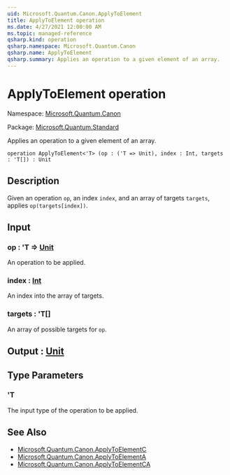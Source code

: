 ```yaml
---
uid: Microsoft.Quantum.Canon.ApplyToElement
title: ApplyToElement operation
ms.date: 4/27/2021 12:00:00 AM
ms.topic: managed-reference
qsharp.kind: operation
qsharp.namespace: Microsoft.Quantum.Canon
qsharp.name: ApplyToElement
qsharp.summary: Applies an operation to a given element of an array.
---
```


# ApplyToElement operation

Namespace: [Microsoft.Quantum.Canon](xref:Microsoft.Quantum.Canon)

Package: [Microsoft.Quantum.Standard](https://nuget.org/packages/Microsoft.Quantum.Standard)


Applies an operation to a given element of an array.

```qsharp
operation ApplyToElement<'T> (op : ('T => Unit), index : Int, targets : 'T[]) : Unit
```


## Description

Given an operation `op`, an index `index`, and an array of targets `targets`,applies `op(targets[index])`.

## Input

### op : 'T => [Unit](xref:microsoft.quantum.qsharp.valueliterals#unit-literal) 

An operation to be applied.


### index : [Int](xref:microsoft.quantum.qsharp.valueliterals#int-literals)

An index into the array of targets.


### targets : 'T[]

An array of possible targets for `op`.



## Output : [Unit](xref:microsoft.quantum.qsharp.valueliterals#unit-literal)



## Type Parameters

### 'T

The input type of the operation to be applied.

## See Also

- [Microsoft.Quantum.Canon.ApplyToElementC](xref:Microsoft.Quantum.Canon.ApplyToElementC)
- [Microsoft.Quantum.Canon.ApplyToElementA](xref:Microsoft.Quantum.Canon.ApplyToElementA)
- [Microsoft.Quantum.Canon.ApplyToElementCA](xref:Microsoft.Quantum.Canon.ApplyToElementCA)